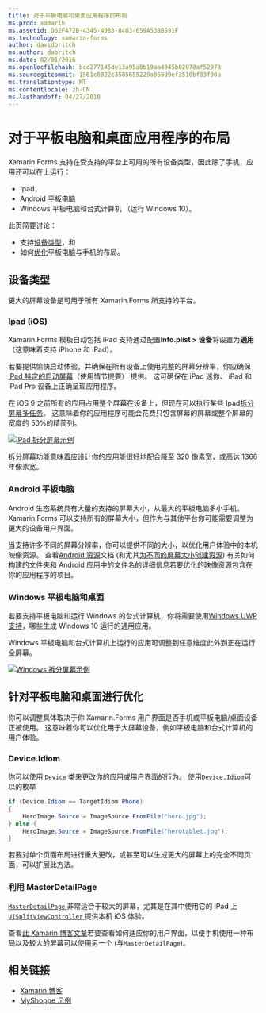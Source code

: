 ```yaml
---
title: 对于平板电脑和桌面应用程序的布局
ms.prod: xamarin
ms.assetid: D62F472B-4345-4983-8403-659A538B591F
ms.technology: xamarin-forms
author: davidbritch
ms.author: dabritch
ms.date: 02/01/2016
ms.openlocfilehash: bcd277145de13a95a0b19aa4945b02078af52978
ms.sourcegitcommit: 1561c8022c3585655229a869d9ef3510bf83f00a
ms.translationtype: MT
ms.contentlocale: zh-CN
ms.lasthandoff: 04/27/2018
---
```

# <a name="layout-for-tablet-and-desktop-apps"></a>对于平板电脑和桌面应用程序的布局

Xamarin.Forms 支持在受支持的平台上可用的所有设备类型，因此除了手机，应用还可以在上运行：

* Ipad，
* Android 平板电脑
* Windows 平板电脑和台式计算机 （运行 Windows 10）。

此页简要讨论：

* 支持[设备类型](#Device_Types)，和
* 如何[优化](#optimize)平板电脑与手机的布局。

<a name="Device_Types" />

## <a name="device-types"></a>设备类型

更大的屏幕设备是可用于所有 Xamarin.Forms 所支持的平台。

### <a name="ipads-ios"></a>Ipad (iOS)

Xamarin.Forms 模板自动包括 iPad 支持通过配置**Info.plist > 设备**将设置为**通用**（这意味着支持 iPhone 和 iPad）。

若要提供愉快启动体验，并确保在所有设备上使用完整的屏幕分辨率，你应确保[iPad 特定的启动屏幕](~/ios/app-fundamentals/images-icons/launch-screens.md)（使用情节提要） 提供。 这可确保在 iPad 迷你、 iPad 和 iPad Pro 设备上正确呈现应用程序。

在 iOS 9 之前所有的应用占用整个屏幕在设备上，但现在可以执行某些 Ipad[拆分屏幕多任务](~/ios/platform/multitasking.md)。
这意味着你的应用程序可能会花费只包含屏幕的屏幕或整个屏幕的宽度的 50%的精简列。

[![](tablet-images/ipad-sml.png "iPad 拆分屏幕示例")](tablet-images/ipad.png#lightbox "iPad 拆分屏幕示例")

拆分屏幕功能意味着应设计你的应用能很好地配合降至 320 像素宽，或高达 1366年像素宽。

### <a name="android-tablets"></a>Android 平板电脑

Android 生态系统具有大量的支持的屏幕大小，从最大的平板电脑多小手机。 Xamarin.Forms 可以支持所有的屏幕大小，但作为与其他平台你可能需要调整为更大的设备用户界面。

当支持许多不同的屏幕分辨率，你可以提供不同的大小，以优化用户体验中的本机映像资源。
查看[Android 资源](~/android/app-fundamentals/resources-in-android/index.md)文档 (和尤其[为不同的屏幕大小创建资源](~/android/app-fundamentals/resources-in-android/resources-for-varying-screens.md)) 有关如何构建的文件夹和 Android 应用中的文件名的详细信息若要优化的映像资源包含在你的应用程序的项目。

### <a name="windows-tablets-and-desktops"></a>Windows 平板电脑和桌面

若要支持平板电脑和运行 Windows 的台式计算机，你将需要使用[Windows UWP 支持](~/xamarin-forms/platform/windows/installation/index.md)，哪些生成 Windows 10 运行的通用应用。

Windows 平板电脑和台式计算机上运行的应用可调整到任意维度此外到正在运行全屏幕。

[![](tablet-images/splitscreen-sml.png "Windows 拆分屏幕示例")](tablet-images/splitscreen.png#lightbox "Windows 拆分屏幕示例")


<a name="optimize" />

## <a name="optimizing-for-tablet-and-desktop"></a>针对平板电脑和桌面进行优化

你可以调整具体取决于你 Xamarin.Forms 用户界面是否手机或平板电脑/桌面设备正被使用。 这意味着你可以优化用于大屏幕设备，例如平板电脑和台式计算机的用户体验。


### <a name="deviceidiom"></a>Device.Idiom

你可以使用[ `Device` ](~/xamarin-forms/platform/device.md)类来更改你的应用或用户界面的行为。 使用`Device.Idiom`可以的枚举

```csharp
if (Device.Idiom == TargetIdiom.Phone)
{
    HeroImage.Source = ImageSource.FromFile("hero.jpg");
} else {
    HeroImage.Source = ImageSource.FromFile("herotablet.jpg");
}
```

若要对单个页面布局进行重大更改，或甚至可以生成更大的屏幕上的完全不同页面，可以扩展此方法。

### <a name="leveraging-masterdetailpage"></a>利用 MasterDetailPage

[ `MasterDetailPage` ](https://developer.xamarin.com/api/type/Xamarin.Forms.MasterDetailPage/)非常适合于较大的屏幕，尤其是在其中使用它的 iPad 上[ `UISplitViewController` ](https://developer.xamarin.com/api/type/UIKit.UISplitViewController/)提供本机 iOS 体验。

查看[此 Xamarin 博客文章](https://blog.xamarin.com/bringing-xamarin-forms-apps-to-tablets/)若要查看如何适应你的用户界面，以便手机使用一种布局以及较大的屏幕可以使用另一个 (与`MasterDetailPage`)。



## <a name="related-links"></a>相关链接

- [Xamarin 博客](https://blog.xamarin.com/bringing-xamarin-forms-apps-to-tablets/)
- [MyShoppe 示例](https://github.com/jamesmontemagno/myshoppe)
